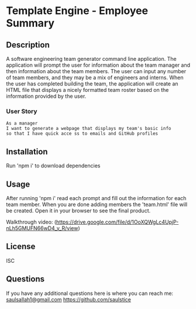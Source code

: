 # Template Engine - Employee Summary


## Description

A software engineering team generator command line application. The application will prompt the user for information about the team manager and then information about the team members. The user can input any number of team members, and they may be a mix of engineers and interns. When the user has completed building the team, the application will create an HTML file that displays a nicely formatted team roster based on the information provided by the user. 


### User Story

```
As a manager
I want to generate a webpage that displays my team's basic info
so that I have quick acce ss to emails and GitHub profiles
```

## Installation

Run 'npm i' to download dependencies


## Usage 

After running 'npm i' read each prompt and fill out the information for each team member. When you are done adding members the 'team.html' file will be created. Open it in your browser to see the final product.

Walkthrough video: (https://drive.google.com/file/d/1OoXQWgLc4UpjP-nLh5GMUFN66wD4_v_R/view)

## License 
ISC

## Questions
If you have any additional questions here is where you can reach me: 
saulsallah1@gmail.com
https://github.com/saulstice



